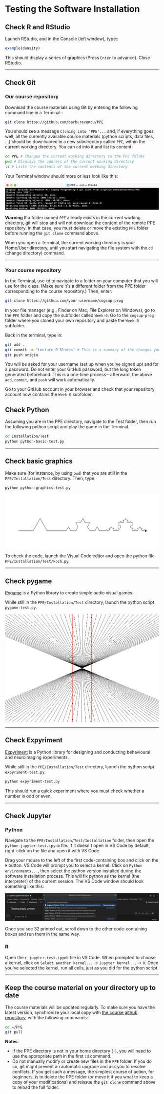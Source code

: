 # Testing the Software Installation

## Check R and RStudio

Launch RStudio, and in the Console (left window), type::
```r
example(density)
```

This should display a series of graphics (Press `Enter` to advance). Close RStudio.

---

## Check Git

### Our course repository
Download the course materials using Git by entering the following command line in a Terminal:: 

```bash
git clone https://github.com/barburevencu/PPE
```

You should see a message ``Cloning into 'PPE'...`` and, if everything goes well, all the currently available
course materials (python scripts, data files, ...) should be downloaded in a new subdirectory called ``PPE``, within the current working directory. You can cd into it and list its content:

```bash
cd PPE # Changes the current working directory to the PPE folder
pwd # Displays the address of the current working directory
ls # Lists the contents of the current working directory
```

Your Terminal window should more or less look like this:

![alt text](<Test/Images/git.png>)

**Warning**
   If a folder named ``PPE`` already exists in the current working
   directory, git will stop and will not download the content of the remote PPE
   repository. In that case, you must delete or move the existing ``PPE`` folder
   before running the ``git clone`` command above.

   When you open a Terminal, the current working directory is your Home/User
   directory, until you start navigating the file system with the `cd`
   (change directory) command.

---

### Your course repository
In the Terminal, use ```cd``` to navigate to a folder on your computer that you will use for the class. (Make sure it's a different folder from the PPE folder corresponding to the course repository.) Then, enter:

```bash
git clone https://github.com/your-username/cogsup-prog
```

In your file manager (e.g., Finder on Mac, File Explorer on Windows), go to the ```PPE``` folder and copy the subfolder called ```Week-0```. Go to the ```cogsup-prog``` folder where you cloned your own repository and paste the ```Week-0``` subfolder.

Back in the terminal, type in:

```bash
git add .
git commit -m "Lecture 0 Slides" # This is a summary of the changes you are making
git push origin
```

You will be asked for your username (set up when you've signed up) and for a password. Do not enter your GitHub password, but the long token generated beforehand. This is a one-time process—afterward, the above ```add```, ```commit```, and ```push``` will work automatically.

Go to your GitHub account in your browser and check that your repository account now contains the ```Week-0``` subfolder.

## Check Python

Assuming you are in the PPE directory, navigate to the Test folder, then run the following python script and play the game in the Terminal.

```bash
cd Installation/Test
python python-basic-test.py
```

---

## Check basic graphics
Make sure (for instance, by using `pwd`) that you are still in the ```PPE/Installation/Test``` directory. Then, type:

```bash
python python-graphics-test.py
```
![alt text](Test/Images/koch.png)

To check the code, launch the Visual Code editor and open the python file ``PPE/Installation/Test/koch.py``. 

---

## Check pygame
[Pygame](https://www.pygame.org/news) is a Python library to create simple audio visual games. 

While still in the ```PPE/Installation/Test``` directory, launch the python script `pygame-test.py`.  

![alt text](Test/Images/hering.png)

---

## Check Expyriment
[Expyriment](https://expyriment.org) is a Python library for designing and conducting behavioural and neuroimaging experiments.

While still in the ```PPE/Installation/Test``` directory, launch the python script `expyriment-test.py`.

   ```bash
   python expyriment-test.py
   ```
   
This should run a quick experiment where you must check whether a number is odd or even.

---

## Check Jupyter
### Python
Navigate to the `PPE/Installation/Test/Installation` folder, then open the `python-jupyter-test.ipynb` file. If it doesn't open in VS Code by default, right-click on the file and open it with VS Code.

Drag your mouse to the left of the first code-containing box and click on the ⏵ button. VS Code will prompt you to select a kernel. Click on `Python environments...`, then select the python version installed during the software installation process. This will fix python as the kernel (the interpreter) of the current session. The VS Code window should look something like this:

![alt text](Test/Images/jupyter-python.png)

Once you see 32 printed out, scroll down to the other code-containing boxes and run them in the same way.

### R
Open the `r-jupyter-test.ipynb` file in VS Code. When prompted to choose a kernel, click on `Select another kernel...` → `Jupyter kernel...` → `R`. Once you've selected the kernel, run all cells, just as you did for the python script.

---

## Keep the course material on your directory up to date
The course materials will be updated regularly. To make sure you have the latest version, synchronize your local copy with [the course github repository](https://github.com/barburevencu/PPE), with the following commands:

```bash
cd ~/PPE
git pull
```

**Notes**:
- If the PPE directory is not in your home directory (``-``), you will need to use the appropriate path in the first ```cd``` command.
- Do not manually modify or create new files in the ``PPE`` folder.
  If you do so, git might prevent an automatic upgrade
  and ask you to resolve conflicts. If you get such a message, the
  simplest course of action, for beginners, is to delete the PPE folder (or
  move it if you wnat to keep a copy of your modifications) and reissue the
  ``git clone`` command above to reload the full folder.